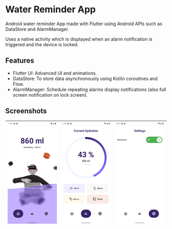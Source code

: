 # Water Reminder App

Android water reminder App made with Flutter using Android APIs such as DataStore and AlarmManager.

Uses a native activity which is displayed when an alarm notification is triggered and the device is locked.

## Features
- Flutter UI: Advanced UI and animations.
- DataStore: To store data asynchronously using Kotlin coroutines and Flow.
- AlarmManager: Schedule repeating alarms display notifications (also full screen notification on lock screen).

## Screenshots
| ![Water summary](screenshots/pool.png) | ![Progress](screenshots/progress.png) | ![Settings](screenshots/settings.png) |
|----------|:-------------:|:-------------:|
